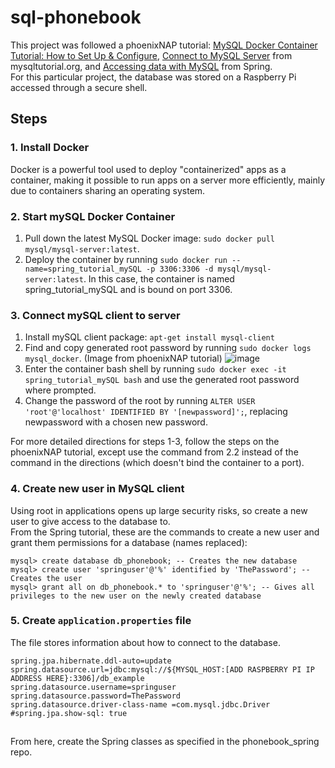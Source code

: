 # sql-phonebook

This project was followed a phoenixNAP tutorial: [MySQL Docker Container Tutorial: How to Set Up & Configure](https://phoenixnap.com/kb/mysql-docker-container), [Connect to MySQL Server](mysqltutorial) from mysqltutorial.org, and [Accessing data with MySQL](https://spring.io/guides/gs/accessing-data-mysql/) from Spring.\
For this particular project, the database was stored on a Raspberry Pi accessed through a secure shell. 

## Steps
### 1.  Install Docker

Docker is a powerful tool used to deploy "containerized" apps as a container, making it possible to run apps on a server more efficiently, mainly due to containers
sharing an operating system.

### 2. Start mySQL Docker Container
  1. Pull down the latest MySQL Docker image: `sudo docker pull mysql/mysql-server:latest`.
  2. Deploy the container by running `sudo docker run --name=spring_tutorial_mySQL -p 3306:3306 -d mysql/mysql-server:latest`. In this case, the container is named
    spring_tutorial_mySQL and is bound on port 3306. 

### 3. Connect mySQL client to server
  1. Install mySQL client package: `apt-get install mysql-client`
  2. Find and copy generated root password by running `sudo docker logs mysql_docker`. (Image from phoenixNAP tutorial) 
  ![image](https://user-images.githubusercontent.com/41180186/133352211-9988bd79-dea1-4e5b-b8c1-0a1e10c36984.png)
  3. Enter the container bash shell by running `sudo docker exec -it spring_tutorial_mySQL bash` and use the generated root password where prompted.
  4. Change the password of the root by running `ALTER USER 'root'@'localhost' IDENTIFIED BY '[newpassword]';`, replacing newpassword with a chosen new password.

For more detailed directions for steps 1-3, follow the steps on the phoenixNAP tutorial, except use the command from 2.2 instead of the command in the directions
(which doesn't bind the container to a port). 

### 4. Create new user in MySQL client

Using root in applications opens up large security risks, so create a new user to give access to the database to.\
From the Spring tutorial, these are the commands to create a new user and grant them permissions for a database (names replaced):

```
mysql> create database db_phonebook; -- Creates the new database
mysql> create user 'springuser'@'%' identified by 'ThePassword'; -- Creates the user
mysql> grant all on db_phonebook.* to 'springuser'@'%'; -- Gives all privileges to the new user on the newly created database
```

### 5. Create `application.properties` file

The file stores information about how to connect to the database. 

```
spring.jpa.hibernate.ddl-auto=update
spring.datasource.url=jdbc:mysql://${MYSQL_HOST:[ADD RASPBERRY PI IP ADDRESS HERE}:3306]/db_example
spring.datasource.username=springuser
spring.datasource.password=ThePassword
spring.datasource.driver-class-name =com.mysql.jdbc.Driver
#spring.jpa.show-sql: true
```

##

From here, create the Spring classes as specified in the phonebook_spring repo. 
